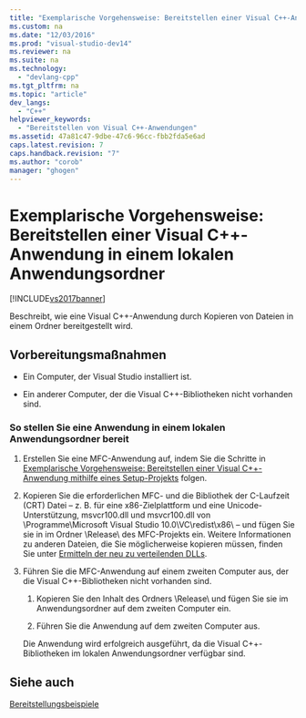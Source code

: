 ```yaml
---
title: "Exemplarische Vorgehensweise: Bereitstellen einer Visual C++-Anwendung in einem lokalen Anwendungsordner"
ms.custom: na
ms.date: "12/03/2016"
ms.prod: "visual-studio-dev14"
ms.reviewer: na
ms.suite: na
ms.technology: 
  - "devlang-cpp"
ms.tgt_pltfrm: na
ms.topic: "article"
dev_langs: 
  - "C++"
helpviewer_keywords: 
  - "Bereitstellen von Visual C++-Anwendungen"
ms.assetid: 47a81c47-9dbe-47c6-96cc-fbb2fda5e6ad
caps.latest.revision: 7
caps.handback.revision: "7"
ms.author: "corob"
manager: "ghogen"
---
```

# Exemplarische Vorgehensweise: Bereitstellen einer Visual C++-Anwendung in einem lokalen Anwendungsordner
[!INCLUDE[vs2017banner](../assembler/inline/includes/vs2017banner.md)]

Beschreibt, wie eine Visual C\+\+\-Anwendung durch Kopieren von Dateien in einem Ordner bereitgestellt wird.  
  
## Vorbereitungsmaßnahmen  
  
-   Ein Computer, der Visual Studio installiert ist.  
  
-   Ein anderer Computer, der die Visual C\+\+\-Bibliotheken nicht vorhanden sind.  
  
### So stellen Sie eine Anwendung in einem lokalen Anwendungsordner bereit  
  
1.  Erstellen Sie eine MFC\-Anwendung auf, indem Sie die Schritte in [Exemplarische Vorgehensweise: Bereitstellen einer Visual C\+\+\-Anwendung mithilfe eines Setup\-Projekts](../ide/walkthrough-deploying-a-visual-cpp-application-by-using-a-setup-project.md) folgen.  
  
2.  Kopieren Sie die erforderlichen MFC\- und die Bibliothek der C\-Laufzeit \(CRT\) Datei – z. B. für eine x86\-Zielplattform und eine Unicode\-Unterstützung, msvcr100.dll und msvcr100.dll von \\Programme\\Microsoft Visual Studio 10.0\\VC\\redist\\x86\\ – und fügen Sie sie in im Ordner \\Release\\ des MFC\-Projekts ein.  Weitere Informationen zu anderen Dateien, die Sie möglicherweise kopieren müssen, finden Sie unter [Ermitteln der neu zu verteilenden DLLs](../ide/determining-which-dlls-to-redistribute.md).  
  
3.  Führen Sie die MFC\-Anwendung auf einem zweiten Computer aus, der die Visual C\+\+\-Bibliotheken nicht vorhanden sind.  
  
    1.  Kopieren Sie den Inhalt des Ordners \\Release\\ und fügen Sie sie im Anwendungsordner auf dem zweiten Computer ein.  
  
    2.  Führen Sie die Anwendung auf dem zweiten Computer aus.  
  
     Die Anwendung wird erfolgreich ausgeführt, da die Visual C\+\+\-Bibliotheken im lokalen Anwendungsordner verfügbar sind.  
  
## Siehe auch  
 [Bereitstellungsbeispiele](../ide/deployment-examples.md)